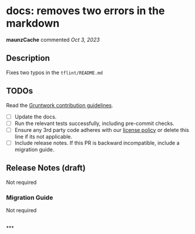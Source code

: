 # docs: removes two errors in the markdown

**maunzCache** commented *Oct 3, 2023*

<!-- Prepend '[WIP]' to the title if this PR is still a work-in-progress. Remove it when it is ready for review! -->

## Description

Fixes two typos in the `tflint/README.md`

<!-- Description of the changes introduced by this PR. -->

## TODOs

Read the [Gruntwork contribution guidelines](https://gruntwork.notion.site/Gruntwork-Coding-Methodology-02fdcd6e4b004e818553684760bf691e).

- [ ] Update the docs.
- [ ] Run the relevant tests successfully, including pre-commit checks.
- [ ] Ensure any 3rd party code adheres with our [license policy](https://www.notion.so/gruntwork/Gruntwork-licenses-and-open-source-usage-policy-f7dece1f780341c7b69c1763f22b1378) or delete this line if its not applicable.
- [ ] Include release notes. If this PR is backward incompatible, include a migration guide.

## Release Notes (draft)

Not required

### Migration Guide

Not required

<br />
***


